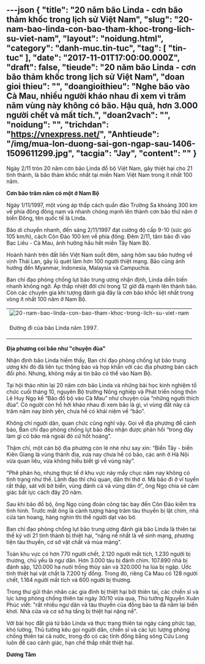 ---json
{
    "title": "20 năm bão Linda - cơn bão thảm khốc trong lịch sử Việt Nam",
    "slug": "20-nam-bao-linda-con-bao-tham-khoc-trong-lich-su-viet-nam",
    "layout": "noidung.html",
    "category": "danh-muc.tin-tuc",
    "tag": [
        "tin-tuc"
    ],
    "date": "2017-11-01T17:00:00.000Z",
    "draft": false,
    "tieude": "20 năm bão Linda - cơn bão thảm khốc trong lịch sử Việt Nam",
    "doan gioi thieu": "",
    "doangioithieu": "Nghe bão vào Cà Mau, nhiều người kháo nhau đi xem vì trăm năm vùng này không có bão. Hậu quả, hơn 3.000 người chết và mất tích.",
    "doan2vach": "",
    "noidung": "",
    "trichdan": "https://vnexpress.net/",
    "Anhtieude": "/img/mua-lon-duong-sai-gon-ngap-sau-1406-1509611299.jpg",
    "tacgia": "Jay",
    "__content__": ""
}
---
<p><span style="font-size:14px">Ng&agrave;y 2/11 tr&ograve;n 20 năm cơn b&atilde;o Linda đổ bộ Việt Nam, g&acirc;y thiệt hại cho 21 tỉnh th&agrave;nh, l&agrave; b&atilde;o thảm khốc nhất tại miền Nam Việt Nam trong &iacute;t nhất 100 năm.</span></p>

<p><span style="font-size:14px"><strong>Cơn b&atilde;o trăm năm c&oacute; một ở Nam Bộ</strong></span></p>

<p><span style="font-size:14px">Ng&agrave;y 1/11/1997, một v&ugrave;ng &aacute;p thấp c&aacute;ch quần đảo Trường Sa khoảng 300 km về ph&iacute;a đ&ocirc;ng đ&ocirc;ng nam v&agrave; nhanh ch&oacute;ng mạnh l&ecirc;n th&agrave;nh cơn b&atilde;o thứ năm ở biển Đ&ocirc;ng, t&ecirc;n quốc tế l&agrave; Linda.</span></p>

<p><span style="font-size:14px">B&atilde;o di chuyển nhanh, đến s&aacute;ng 2/11/1997 đạt cường độ cấp 9-10 (sức gi&oacute; 105 km/h), c&aacute;ch C&ocirc;n Đảo 100 km về ph&iacute;a đ&ocirc;ng. Đ&ecirc;m 2/11, t&acirc;m b&atilde;o đi v&agrave;o Bạc Li&ecirc;u - C&agrave; Mau, ảnh hưởng hầu hết miền T&acirc;y Nam Bộ.</span></p>

<p><span style="font-size:14px">Ho&agrave;nh h&agrave;nh tr&ecirc;n đất liền Việt Nam suốt đ&ecirc;m, s&aacute;ng h&ocirc;m sau b&atilde;o hướng về vịnh Th&aacute;i Lan, g&acirc;y lũ qu&eacute;t l&agrave;m hơn 100 người thiệt mạng. B&atilde;o cũng ảnh hưởng đến Myanmar, Indonesia, Malaysia v&agrave; Campuchia.</span></p>

<p><span style="font-size:14px">Ban chỉ đạo ph&ograve;ng chống lụt b&atilde;o trung ương nhận định, Linda diễn biến nhanh kh&ocirc;ng ngờ. &Aacute;p thấp nhiệt đới chỉ trong 12 giờ đ&atilde; mạnh l&ecirc;n th&agrave;nh b&atilde;o. C&ograve;n c&aacute;c chuy&ecirc;n gia kh&iacute; tượng đ&aacute;nh gi&aacute; đ&acirc;y l&agrave; cơn b&atilde;o khốc liệt nhất trong v&ograve;ng &iacute;t nhất 100 năm ở Nam Bộ.&nbsp;</span></p>

<table align="center" border="0" cellpadding="3" cellspacing="0">
	<tbody>
		<tr>
			<td><span style="font-size:14px"><img alt="20-nam-bao-linda-con-bao-tham-khoc-trong-lich-su-viet-nam" src="https://i-vnexpress.vnecdn.net/2017/11/01/Bao-linda-1643-1509534613.png" /></span></td>
		</tr>
		<tr>
			<td>
			<p><span style="font-size:14px">Đường đi của b&atilde;o Linda năm 1997.</span></p>
			</td>
		</tr>
	</tbody>
</table>

<p><span style="font-size:14px"><strong>Địa phương coi b&atilde;o như &quot;chuyện đ&ugrave;a&quot;</strong></span></p>

<p><span style="font-size:14px">Nhận định b&atilde;o Linda hiếm thấy, Ban chỉ đạo ph&ograve;ng chống lụt b&atilde;o trung ương khi đ&oacute; đ&atilde; li&ecirc;n tục th&ocirc;ng b&aacute;o v&agrave; họp khẩn với c&aacute;c địa phương b&agrave;n c&aacute;ch đối ph&oacute;. Nhưng, kh&ocirc;ng mấy ai tin b&atilde;o c&oacute; thể v&agrave;o Nam Bộ.</span></p>

<p><span style="font-size:14px">Tại hội thảo nh&igrave;n lại 20 năm cơn b&atilde;o Linda v&agrave; những b&agrave;i học kinh nghiệm tổ chức cuối th&aacute;ng 10, nguy&ecirc;n Bộ trưởng N&ocirc;ng nghiệp v&agrave; Ph&aacute;t triển n&ocirc;ng th&ocirc;n L&ecirc; Huy Ngọ kể&nbsp;&ldquo;B&atilde;o đổ bộ v&agrave;o C&agrave; Mau&rdquo; như chuyện của &ldquo;những người th&iacute;ch đ&ugrave;a&rdquo;. C&oacute; người c&ograve;n hồ hởi kh&aacute;o nhau đi xem b&atilde;o l&agrave; g&igrave;, v&igrave; v&ugrave;ng đất n&agrave;y cả trăm năm nay b&igrave;nh y&ecirc;n, chưa hề c&oacute; kh&aacute;i niệm về &ldquo;b&atilde;o&rdquo;.</span></p>

<p><span style="font-size:14px">Kh&ocirc;ng chỉ người d&acirc;n, quan chức cũng nghĩ vậy. Gọi về địa phương để cảnh b&aacute;o, Ban chỉ đạo ph&ograve;ng chống lụt b&atilde;o đều nhận được phản hồi &ldquo;trong đ&acirc;y l&agrave;m g&igrave; c&oacute; b&atilde;o m&agrave; ngo&agrave;i đ&oacute; cứ hốt hoảng&rdquo;.</span></p>

<p><span style="font-size:14px">Thậm ch&iacute;, một c&aacute;n bộ địa phương c&ograve;n l&egrave; nh&egrave; như say xỉn: &ldquo;Biển T&acirc;y - biển Ki&ecirc;n Giang l&agrave; v&ugrave;ng th&aacute;nh địa, xưa nay chưa hề c&oacute; b&atilde;o, c&aacute;c anh ở H&agrave; Nội vừa quan li&ecirc;u, vừa kh&ocirc;ng hiểu biết g&igrave; về v&ugrave;ng n&agrave;y&rdquo;.</span></p>

<p><span style="font-size:14px">&ldquo;Ph&ecirc; ph&aacute;n họ, nhưng thực tế ở khu vực n&agrave;y mấy chục năm nay kh&ocirc;ng c&oacute; t&igrave;nh trạng như thế. L&atilde;nh đạo th&igrave; chủ quan, d&acirc;n th&igrave; thờ ơ. M&agrave; b&atilde;o đi ở vĩ tuyến rất thấp, s&aacute;t với bờ biển, v&ugrave;ng đ&aacute;nh c&aacute; v&agrave; v&ugrave;ng d&acirc;n ở&rdquo;, &ocirc;ng Ngọ chia sẻ cảm gi&aacute;c bất lực c&aacute;ch đ&acirc;y 20 năm.&nbsp;</span></p>

<p><span style="font-size:14px">Sau khi b&atilde;o đổ bộ, &ocirc;ng Ngọ c&ugrave;ng đo&agrave;n c&ocirc;ng t&aacute;c bay đến C&ocirc;n Đảo kiểm tra t&igrave;nh h&igrave;nh. Trước mắt &ocirc;ng l&agrave; cảnh tượng h&agrave;ng trăm t&agrave;u thuyền bị lật ch&igrave;m, nh&agrave; cửa tan hoang, h&agrave;ng ngh&igrave;n thi thể người dạt v&agrave;o bờ.</span></p>

<p><span style="font-size:14px">Ban chỉ đạo ph&ograve;ng chống lụt b&atilde;o trung ương đ&aacute;nh gi&aacute; b&atilde;o Linda l&agrave; thi&ecirc;n tai thế kỷ với 21 tỉnh th&agrave;nh bị thiệt hại, &ldquo;nặng nề nhất l&agrave; về sinh mạng, phương tiện t&agrave;u thuyền, cơ sở vật chất v&agrave; m&ugrave;a m&agrave;ng&rdquo;.</span></p>

<p><span style="font-size:14px">To&agrave;n khu vực c&oacute; hơn 770 người chết, 2.120 người mất t&iacute;ch, 1.230 người bị thương, chủ yếu l&agrave; ngư d&acirc;n. Hơn 3.000 t&agrave;u bị đ&aacute;nh ch&igrave;m. 107.890 nh&agrave; bị đ&aacute;nh sập, 120.000 ha nu&ocirc;i trồng thủy sản v&agrave; 320.000 ha l&uacute;a bị ngập. Ước t&iacute;nh thiệt hại vật chất l&agrave; 7.200 tỷ đồng. Trong đ&oacute;, ri&ecirc;ng C&agrave; Mau c&oacute; 128 người chết, 1.164 người mất t&iacute;ch v&agrave; 600 người bị thương.</span></p>

<p><span style="font-size:14px">Trong thư gửi th&acirc;n nh&acirc;n c&aacute;c gia đ&igrave;nh bị thiệt hại bởi thi&ecirc;n tai, c&aacute;c chiến sĩ v&agrave; lực lưng ph&ograve;ng chống thi&ecirc;n tai ng&agrave;y 30/10 vừa qua, Thủ tướng Nguyễn Xu&acirc;n Ph&uacute;c viết:&nbsp;&quot;rất nhiều ngư d&acirc;n v&agrave; t&agrave;u thuyền của đồng b&agrave;o ta đ&atilde; nằm lại biển khơi. Nh&agrave; cửa v&agrave; cơ sở hạ tầng bị thiệt hại nặng nề&quot;.</span></p>

<p><span style="font-size:14px">Với b&agrave;i học đắt gi&aacute; từ b&atilde;o Linda v&agrave; thực trạng thi&ecirc;n tai ng&agrave;y c&agrave;ng phức tạp, kh&oacute; lường, Thủ tướng k&ecirc;u gọi người d&acirc;n, chiến sĩ v&agrave; c&aacute;c lực lượng ph&ograve;ng chống thi&ecirc;n tai cả nước, trong đ&oacute; c&oacute; c&aacute;c tỉnh đồng bằng s&ocirc;ng Cửu Long lu&ocirc;n đề cao cảnh gi&aacute;c, hạn chế thấp nhất thiệt hại.</span></p>

<p><span style="font-size:14px"><strong>Dương T&acirc;m</strong></span></p>
